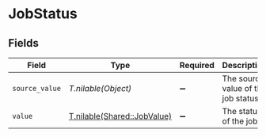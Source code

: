 # JobStatus


## Fields

| Field                                                          | Type                                                           | Required                                                       | Description                                                    | Example                                                        |
| -------------------------------------------------------------- | -------------------------------------------------------------- | -------------------------------------------------------------- | -------------------------------------------------------------- | -------------------------------------------------------------- |
| `source_value`                                                 | *T.nilable(Object)*                                            | :heavy_minus_sign:                                             | The source value of the job status.                            | Published                                                      |
| `value`                                                        | [T.nilable(Shared::JobValue)](../../models/shared/jobvalue.md) | :heavy_minus_sign:                                             | The status of the job.                                         | published                                                      |